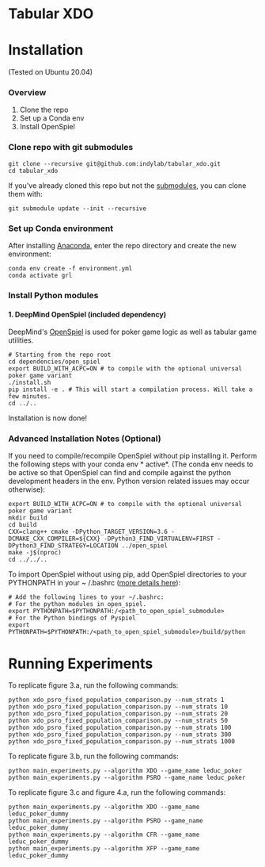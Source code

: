 # Tabular XDO

# Installation

(Tested on Ubuntu 20.04)

### Overview

1. Clone the repo
2. Set up a Conda env
3. Install OpenSpiel

### Clone repo with git submodules

```shell script
git clone --recursive git@github.com:indylab/tabular_xdo.git
cd tabular_xdo
```

If you've already cloned this repo but not the [submodules](/dependencies), you can clone them with:

```shell script
git submodule update --init --recursive
```

### Set up Conda environment

After installing [Anaconda](https://docs.anaconda.com/anaconda/install/), enter the repo directory and create the new
environment:

```shell script
conda env create -f environment.yml
conda activate grl
```

### Install Python modules

#### 1. DeepMind OpenSpiel (included dependency)

DeepMind's [OpenSpiel](https://github.com/deepmind/open_spiel) is used for poker game logic as well as tabular game
utilities.

```shell script
# Starting from the repo root
cd dependencies/open_spiel
export BUILD_WITH_ACPC=ON # to compile with the optional universal poker game variant
./install.sh
pip install -e . # This will start a compilation process. Will take a few minutes.
cd ../..
```

Installation is now done!

### Advanced Installation Notes (Optional)

If you need to compile/recompile OpenSpiel without pip installing it. Perform the following steps with your conda env *
active*. (The conda env needs to be active so that OpenSpiel can find and compile against the python development headers
in the env. Python version related issues may occur otherwise):

```shell script
export BUILD_WITH_ACPC=ON # to compile with the optional universal poker game variant
mkdir build
cd build
CXX=clang++ cmake -DPython_TARGET_VERSION=3.6 -DCMAKE_CXX_COMPILER=${CXX} -DPython3_FIND_VIRTUALENV=FIRST -DPython3_FIND_STRATEGY=LOCATION ../open_spiel
make -j$(nproc)
cd ../../..
```

To import OpenSpiel without using pip, add OpenSpiel directories to your PYTHONPATH in your ~
/.bashrc ([more details here](https://github.com/deepmind/open_spiel/blob/244d1b55eb3f9de2ab4a0e06341ff2847afea466/docs/install.md)):

```shell script
# Add the following lines to your ~/.bashrc:
# For the python modules in open_spiel.
export PYTHONPATH=$PYTHONPATH:/<path_to_open_spiel_submodule>
# For the Python bindings of Pyspiel
export PYTHONPATH=$PYTHONPATH:/<path_to_open_spiel_submodule>/build/python
```
# Running Experiments
To replicate figure 3.a, run the following commands:

```shell script
python xdo_psro_fixed_population_comparison.py --num_strats 1
python xdo_psro_fixed_population_comparison.py --num_strats 10
python xdo_psro_fixed_population_comparison.py --num_strats 20
python xdo_psro_fixed_population_comparison.py --num_strats 50
python xdo_psro_fixed_population_comparison.py --num_strats 100
python xdo_psro_fixed_population_comparison.py --num_strats 300
python xdo_psro_fixed_population_comparison.py --num_strats 1000
```

To replicate figure 3.b, run the following commands:

```shell script
python main_experiments.py --algorithm XDO --game_name leduc_poker
python main_experiments.py --algorithm PSRO --game_name leduc_poker
```

To replicate figure 3.c and figure 4.a, run the following commands:

```shell script
python main_experiments.py --algorithm XDO --game_name leduc_poker_dummy
python main_experiments.py --algorithm PSRO --game_name leduc_poker_dummy
python main_experiments.py --algorithm CFR --game_name leduc_poker_dummy
python main_experiments.py --algorithm XFP --game_name leduc_poker_dummy
```





